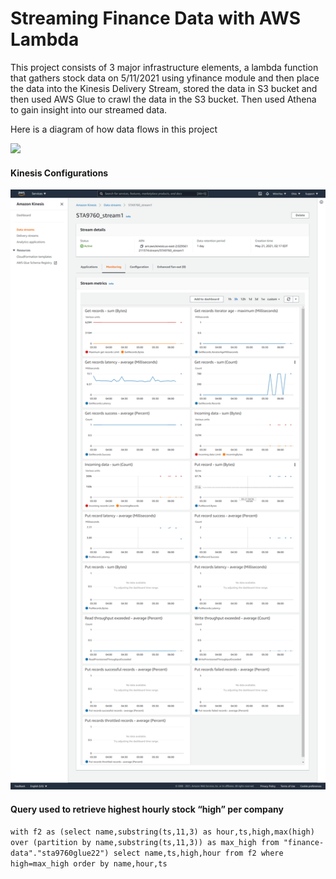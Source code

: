 # Streaming Finance Data with AWS Lambda

This project consists of 3 major infrastructure elements, a lambda function that gathers stock data on 5/11/2021 using yfinance module and then place the data into the Kinesis Delivery Stream, stored the data in S3 bucket and then used AWS Glue to crawl the data in the S3 bucket. Then used Athena to gain insight into our streamed data.

Here is a diagram of how data flows in this project

<img src='https://docs.google.com/drawings/d/1sMkjzCU0bIkpJEZ_AWw3LZqTC5SAhq0MLExluYITStM/edit?usp=sharing'>



#### Kinesis Configurations

<img src='assets\kinesis_config.png'>





#### Query used to retrieve highest hourly stock “high” per company

`with f2 as (select name,substring(ts,11,3) as hour,ts,high,max(high) over (partition by name,substring(ts,11,3)) as max_high from "finance-data"."sta9760glue22")
select name,ts,high,hour from f2 where high=max_high order by name,hour,ts`





